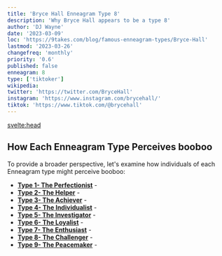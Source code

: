 ```yaml
---
title: 'Bryce Hall Enneagram Type 8'
description: 'Why Bryce Hall appears to be a type 8'
author: 'DJ Wayne'
date: '2023-03-09'
loc: 'https://9takes.com/blog/famous-enneagram-types/Bryce-Hall'
lastmod: '2023-03-26'
changefreq: 'monthly'
priority: '0.6'
published: false
enneagram: 8
type: ['tiktoker']
wikipedia:
twitter: 'https://twitter.com/BryceHall'
instagram: 'https://www.instagram.com/brycehall/'
tiktok: 'https://www.tiktok.com/@brycehall'
---
```


<svelte:head>

  <!-- <meta property="og:image" content="https://9takes.com/types/3s/Bryce-Hall.webp" /> -->
  <link rel="canonical" href="https://9takes.com/blog/famous-enneagram-types/Bryce-Hall">
</svelte:head>
<!-- <script>
	import  PopCard  from "../../../lib/components/atoms/PopCard.svelte";
</script>
<div
	style="display: flex;
    justify-content: center;
    margin: 1rem 0;
	"
>
	<PopCard
		image={`/types/7s/${'Bryce-Hall'}.webp`}
		showIcon={false}
		displayText="Bryce Halll"
		subtext=""
	/>
</div> -->

<p class="firstLetter"></p>

## How Each Enneagram Type Perceives booboo

To provide a broader perspective, let's examine how individuals of each Enneagram type might perceive booboo:

- **[Type 1- The Perfectionist](/blog/enneagram/enneagram-type-1)** -
- **[Type 2- The Helper](/blog/enneagram/enneagram-type-2)** -
- **[Type 3- The Achiever](/blog/enneagram/enneagram-type-3)** -
- **[Type 4- The Individualist](/blog/enneagram/enneagram-type-4)** -
- **[Type 5- The Investigator](/blog/enneagram/enneagram-type-5)** -
- **[Type 6- The Loyalist](/blog/enneagram/enneagram-type-6)** -
- **[Type 7- The Enthusiast](/blog/enneagram/enneagram-type-7)** -
- **[Type 8- The Challenger](/blog/enneagram/enneagram-type-8)** -
- **[Type 9- The Peacemaker](/blog/enneagram/enneagram-type-9)** -

<div>
<script type="application/ld+json">

</script>
</div>

<style lang="scss">
  .accordion {
    background-color: #eee;
    color: #444;
    cursor: pointer;
    padding: 18px;
    border: none;
    text-align: left;
    outline: none;
    font-size: 15px;
    transition: 0.4s;
  }

  .accordion:hover {
    background-color: var(--color-theme-purple-v);
    color: var(--color-theme-purple);
  }

  /*.panel:hover {

    background-color: #ccc;

}*/

  .panel {
    padding: 18px;
    /*display: none;*/
    background-color: white;
    overflow: hidden;

  }
</style>
